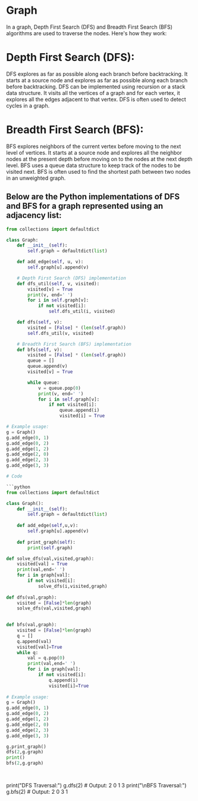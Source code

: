 # Graph

In a graph, Depth First Search (DFS) and Breadth First Search (BFS) algorithms are used to traverse the nodes. Here's how they work:

# Depth First Search (DFS):

DFS explores as far as possible along each branch before backtracking. It starts at a source node and explores as far as possible along each branch before backtracking.
DFS can be implemented using recursion or a stack data structure.
It visits all the vertices of a graph and for each vertex, it explores all the edges adjacent to that vertex.
DFS is often used to detect cycles in a graph.

# Breadth First Search (BFS):

BFS explores neighbors of the current vertex before moving to the next level of vertices. It starts at a source node and explores all the neighbor nodes at the present depth before moving on to the nodes at the next depth level.
BFS uses a queue data structure to keep track of the nodes to be visited next.
BFS is often used to find the shortest path between two nodes in an unweighted graph.

## Below are the Python implementations of DFS and BFS for a graph represented using an adjacency list:

```python
from collections import defaultdict

class Graph:
    def __init__(self):
        self.graph = defaultdict(list)

    def add_edge(self, u, v):
        self.graph[u].append(v)

    # Depth First Search (DFS) implementation
    def dfs_util(self, v, visited):
        visited[v] = True
        print(v, end=' ')
        for i in self.graph[v]:
            if not visited[i]:
                self.dfs_util(i, visited)

    def dfs(self, v):
        visited = [False] * (len(self.graph))
        self.dfs_util(v, visited)

    # Breadth First Search (BFS) implementation
    def bfs(self, v):
        visited = [False] * (len(self.graph))
        queue = []
        queue.append(v)
        visited[v] = True

        while queue:
            v = queue.pop(0)
            print(v, end=' ')
            for i in self.graph[v]:
                if not visited[i]:
                    queue.append(i)
                    visited[i] = True

# Example usage:
g = Graph()
g.add_edge(0, 1)
g.add_edge(0, 2)
g.add_edge(1, 2)
g.add_edge(2, 0)
g.add_edge(2, 3)
g.add_edge(3, 3)

# Code

```python
from collections import defaultdict

class Graph():
    def __init__(self):
        self.graph = defaultdict(list)
        
    def add_edge(self,u,v):
        self.graph[u].append(v)
    
    def print_graph(self):
        print(self.graph)

def solve_dfs(val,visited,graph):
    visited[val] = True
    print(val,end=' ')
    for i in graph[val]:
        if not visited[i]:
            solve_dfs(i,visited,graph)
            
def dfs(val,graph):
    visited = [False]*len(graph)
    solve_dfs(val,visited,graph)
    

def bfs(val,graph):
    visited = [False]*len(graph)
    q = []
    q.append(val)
    visited[val]=True
    while q:
        val = q.pop(0)
        print(val,end=' ')
        for i in graph[val]:
            if not visited[i]:
                q.append(i)
                visited[i]=True
    
# Example usage:
g = Graph()
g.add_edge(0, 1)
g.add_edge(0, 2)
g.add_edge(1, 2)
g.add_edge(2, 0)
g.add_edge(2, 3)
g.add_edge(3, 3)

g.print_graph()
dfs(2,g.graph)
print()
bfs(2,g.graph)

    
```

print("DFS Traversal:")
g.dfs(2)  # Output: 2 0 1 3
print("\nBFS Traversal:")
g.bfs(2)  # Output: 2 0 3 1

```
